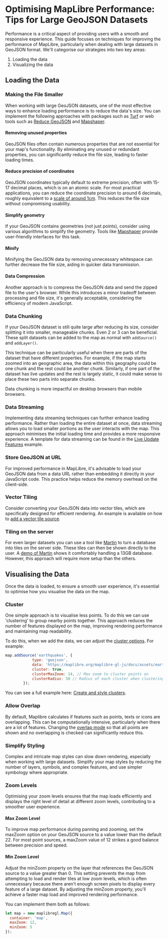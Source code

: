 # Optimising MapLibre Performance: Tips for Large GeoJSON Datasets

Performance is a critical aspect of providing users with a smooth and responsive experience. This guide focuses on techniques for improving the performance of MapLibre, particularly when dealing with large datasets in GeoJSON format. We'll categorise our strategies into two key areas:

1. Loading the data
1. Visualizing the data

## Loading the Data

### Making the File Smaller

When working with large GeoJSON datasets, one of the most effective ways to enhance loading performance is to reduce the data's size. You can implement the following approaches with packages such as [Turf](https://turfjs.org/) or web tools such as [Reduce GeoJSON](https://reducegeojson.radicaldata.org/) and [Mapshaper](https://github.com/mbloch/mapshaper).

#### Removing unused properties

GeoJSON files often contain numerous properties that are not essential for your map's functionality. By eliminating any unused or redundant properties, you can significantly reduce the file size, leading to faster loading times.

#### Reduce precision of coordinates

GeoJSON coordinates typically default to extreme precision, often with 15-17 decimal places, which is on an atomic scale. For most practical applications, you can reduce the coordinate precision to around 6 decimals, roughly equivalent to a [scale of around 1cm](https://en.wikipedia.org/wiki/Decimal_degrees#Precision). This reduces the file size without compromising usability.

#### Simplify geometry

If your GeoJSON contains geometries (not just points), consider using various algorithms to simplify the geometry. Tools like [Mapshaper](https://github.com/mbloch/mapshaper) provide user-friendly interfaces for this task.

#### Minify

Minifying the GeoJSON data by removing unnecessary whitespace can further decrease the file size, aiding in quicker data transmission.

#### Data Compression

Another approach is to compress the GeoJSON data and send the zipped file to the user's browser. While this introduces a minor tradeoff between processing and file size, it's generally acceptable, considering the efficiency of modern JavaScript.

### Data Chunking

If your GeoJSON dataset is still quite large after reducing its size, consider splitting it into smaller, manageable chunks. Even 2 or 3 can be beneficial. These split datasets can be added to the map as normal with `addSource()` and `addLayer()`.

This technique can be particularly useful when there are parts of the dataset that have different properties. For example, if the map starts zoomed into an geographic area, the data within this geography could be one chunk and the rest could be another chunk. Similarly, if one part of the dataset has live updates and the rest is largely static, it could make sense to place these two parts into separate chunks.

Data chunking is more impactful on desktop browsers than mobile browsers.

### Data Streaming

Implementing data streaming techniques can further enhance loading performance. Rather than loading the entire dataset at once, data streaming allows you to load smaller portions as the user interacts with the map. This approach minimises the initial loading time and provides a more responsive experience. A template for data streaming can be found in the [Live Update Features](https://maplibre.org/maplibre-gl-js/docs/examples/live-update-feature/) example.

### Store GeoJSON at URL

For improved performance in MapLibre, it's advisable to load your GeoJSON data from a data URL rather than embedding it directly in your JavaScript code. This practice helps reduce the memory overhead on the client-side.

### Vector Tiling

Consider converting your GeoJSON data into vector tiles, which are specifically designed for efficient rendering. An example is available on how to [add a vector tile source](https://maplibre.org/maplibre-gl-js/docs/examples/vector-source/).

### Tiling on the server

For even larger datasets you can use a tool like [Martin](https://maplibre.org/martin/) to turn a database into tiles on the server side. These tiles can then be shown directly to the user. A [demo of Martin](https://martin.maplibre.org/) shows it comfortably handling a 13GB database. However, this approach will require more setup than the others.

## Visualising the Data

Once the data is loaded, to ensure a smooth user experience, it's essential to optimise how you visualise the data on the map.

### Cluster

One simple approach is to visualise less points. To do this we can use 'clustering' to group nearby points together. This approach reduces the number of features displayed on the map, improving rendering performance and maintaining map readability.

To do this, when we add the data, we can adjust the [cluster options](https://maplibre.org/maplibre-gl-js/docs/API/types/maplibregl.SetClusterOptions/#type-declaration). For example:

```javascript
map.addSource('earthquakes', {
            type: 'geojson',
            data: 'https://maplibre.org/maplibre-gl-js/docs/assets/earthquakes.geojson',
            cluster: true,
            clusterMaxZoom: 14, // Max zoom to cluster points on
            clusterRadius: 50 // Radius of each cluster when clustering points (defaults to 50)
        });
```

You can see a full example here: [Create and style clusters](https://maplibre.org/maplibre-gl-js/docs/examples/cluster/).

### Allow Overlap

By default, Maplibre calculates if features such as points, texts or icons are overlapping. This can be computationally intensive, particularly when there are a lot of features. Changing the [overlap mode](https://maplibre.org/maplibre-gl-js/docs/API/types/maplibregl.OverlapMode/) so that all points are shown and no overlapping is checked can significantly reduce this.

### Simplify Styling

Complex and intricate map styles can slow down rendering, especially when working with large datasets. Simplify your map styles by reducing the number of layers, symbols, and complex features, and use simpler symbology where appropriate.

### Zoom Levels

Optimising your zoom levels ensures that the map loads efficiently and displays the right level of detail at different zoom levels, contributing to a smoother user experience.

#### Max Zoom Level

To improve map performance during panning and zooming, set the maxZoom option on your GeoJSON source to a value lower than the default 22. For most point sources, a maxZoom value of 12 strikes a good balance between precision and speed.

#### Min Zoom Level

Adjust the minZoom property on the layer that references the GeoJSON source to a value greater than 0. This setting prevents the map from attempting to load and render tiles at low zoom levels, which is often unnecessary because there aren't enough screen pixels to display every feature of a large dataset. By adjusting the minZoom property, you'll achieve a faster map load and improved rendering performance.

You can implement them both as follows:

```javascript
let map = new maplibregl.Map({
  container: 'map',
  maxZoom: 12,
  minZoom: 5
});
```
